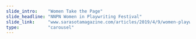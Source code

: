 ```yaml
---
slide_intro:    "Women Take the Page"
slide_headline: "NNPN Women in Playwriting Festival"
slide_link:     "www.sarasotamagazine.com/articles/2019/4/9/women-playwrights-the-focus-at-florida-studio-theatre"
type:           "carousel"
---
```

